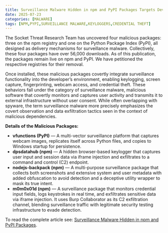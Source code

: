 ```yaml
---
title: Surveillance Malware Hidden in npm and PyPI Packages Targets Developers with Keyloggers, Webcam Capture, and Credential Theft
date: 2025-07-23
categories: [MALWARE]
tags: [NPM,PYPI,SURVEILLANCE MALWARE,KEYLOGGERS,CREDENTIAL THEFT]
---
```


The Socket Threat Research Team has uncovered four malicious packages: three on the npm registry and one on the Python Package Index (PyPI), all designed as delivery mechanisms for surveillance malware. Collectively, these four packages have over 56,000 downloads. As of this publication, the packages remain live on npm and PyPI. We have petitioned the respective registries for their removal.

Once installed, these malicious packages covertly integrate surveillance functionality into the developer’s environment, enabling keylogging, screen capture, fingerprinting, webcam access, and credential theft. These behaviors fall under the category of surveillance malware, malicious software that covertly monitors and captures user activity and transmits it to external infrastructure without user consent. While often overlapping with spyware, the term surveillance malware more precisely emphasizes the covert observation and data exfiltration tactics seen in the context of malicious dependencies.

**Details of the Malicious Packages:**
- **vfunctions (PyPI)** — A multi-vector surveillance platform that captures webcam images, replicates itself across Python files, and copies to Windows startup for persistence.
- **dpsdatahub (npm)** — A hidden browser-based keylogger that captures user input and session data via iframe injection and exfiltrates to a command and control (C2) endpoint.
- **nodejs-backpack (npm)** — A multi-purpose surveillance package that collects both screenshots and extensive system and user metadata with added obfuscation to avoid detection and a deceptive utility wrapper to mask its true intent.
- **m0m0x01d (npm)** — A surveillance package that monitors credential input fields, logs keystrokes in real time, and exfiltrates sensitive data via iframe injection. It uses Burp Collaborator as its C2 exfiltration channel, blending surveillance traffic with legitimate security testing infrastructure to evade detection.

To read the complete article see: [Surveillance Malware Hidden in npm and PyPI Packages](https://socket.dev/blog/surveillance-malware-hidden-in-npm-and-pypi-packages).
